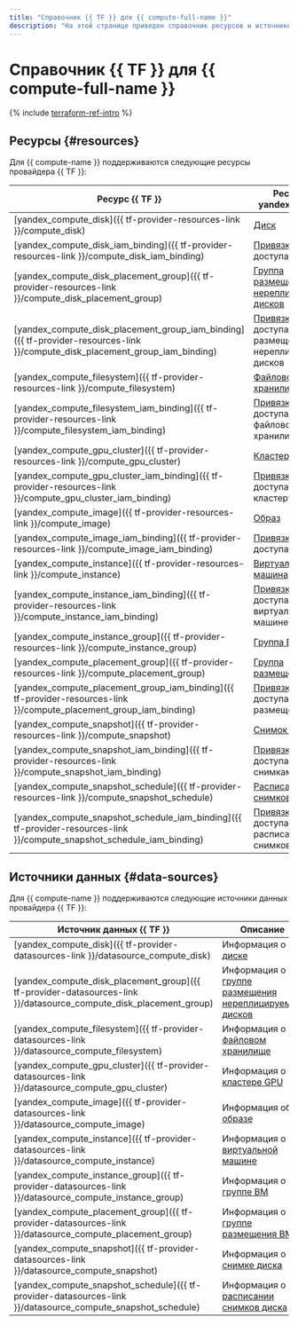 ```yaml
---
title: "Справочник {{ TF }} для {{ compute-full-name }}"
description: "На этой странице приведен справочник ресурсов и источников данных провайдера {{ TF }}, которые поддерживаются для сервиса {{ compute-name }}."
---
```


# Справочник {{ TF }} для {{ compute-full-name }}


{% include [terraform-ref-intro](../_includes/terraform-ref-intro.md) %}

## Ресурсы {#resources}

Для {{ compute-name }} поддерживаются следующие ресурсы провайдера {{ TF }}:

| **Ресурс {{ TF }}** | **Ресурс {{ yandex-cloud }}** |
| --- | --- |
| [yandex_compute_disk]({{ tf-provider-resources-link }}/compute_disk) | [Диск](./concepts/disk.md) |
| [yandex_compute_disk_iam_binding]({{ tf-provider-resources-link }}/compute_disk_iam_binding)| [Привязка](../iam/concepts/access-control/index.md#access-bindings) прав доступа к диску |
| [yandex_compute_disk_placement_group]({{ tf-provider-resources-link }}/compute_disk_placement_group) | [Группа размещения нереплицируемых дисков](./concepts/disk-placement-group.md) |
| [yandex_compute_disk_placement_group_iam_binding]({{ tf-provider-resources-link }}/compute_disk_placement_group_iam_binding) | [Привязка](../iam/concepts/access-control/index.md#access-bindings) прав доступа к группе размещения нереплицируемых дисков |
| [yandex_compute_filesystem]({{ tf-provider-resources-link }}/compute_filesystem) | [Файловое хранилище](./concepts/filesystem.md) |
| [yandex_compute_filesystem_iam_binding]({{ tf-provider-resources-link }}/compute_filesystem_iam_binding) | [Привязка](../iam/concepts/access-control/index.md#access-bindings) прав доступа к файловому хранилищу |
| [yandex_compute_gpu_cluster]({{ tf-provider-resources-link }}/compute_gpu_cluster) | [Кластер GPU](./concepts/gpus.md#gpu-clusters) |
| [yandex_compute_gpu_cluster_iam_binding]({{ tf-provider-resources-link }}/compute_gpu_cluster_iam_binding) | [Привязка](../iam/concepts/access-control/index.md#access-bindings) прав доступа к кластеру GPU |
| [yandex_compute_image]({{ tf-provider-resources-link }}/compute_image) | [Образ](./concepts/image.md) |
| [yandex_compute_image_iam_binding]({{ tf-provider-resources-link }}/compute_image_iam_binding) | [Привязка](../iam/concepts/access-control/index.md#access-bindings) прав доступа к образу |
| [yandex_compute_instance]({{ tf-provider-resources-link }}/compute_instance) | [Виртуальная машина](./concepts/vm.md) |
| [yandex_compute_instance_iam_binding]({{ tf-provider-resources-link }}/compute_instance_iam_binding) | [Привязка](../iam/concepts/access-control/index.md#access-bindings) прав доступа к виртуальной машине |
| [yandex_compute_instance_group]({{ tf-provider-resources-link }}/compute_instance_group) | [Группа ВМ](./concepts/instance-groups/index.md) |
| [yandex_compute_placement_group]({{ tf-provider-resources-link }}/compute_placement_group) | [Группа размещения ВМ](./concepts/placement-groups.md) |
| [yandex_compute_placement_group_iam_binding]({{ tf-provider-resources-link }}/compute_placement_group_iam_binding) | [Привязка](../iam/concepts/access-control/index.md#access-bindings) прав доступа к группе размещения ВМ |
| [yandex_compute_snapshot]({{ tf-provider-resources-link }}/compute_snapshot) | [Снимок диска](./concepts/snapshot.md) |
| [yandex_compute_snapshot_iam_binding]({{ tf-provider-resources-link }}/compute_snapshot_iam_binding) | [Привязка](../iam/concepts/access-control/index.md#access-bindings) прав доступа к снимкам диска |
| [yandex_compute_snapshot_schedule]({{ tf-provider-resources-link }}/compute_snapshot_schedule) | [Расписание снимков диска](./concepts/snapshot-schedule.md) |
| [yandex_compute_snapshot_schedule_iam_binding]({{ tf-provider-resources-link }}/compute_snapshot_schedule_iam_binding) | [Привязка](../iam/concepts/access-control/index.md#access-bindings) прав доступа к расписанию снимков диска |

## Источники данных {#data-sources}

Для {{ compute-name }} поддерживаются следующие источники данных провайдера {{ TF }}:

| **Источник данных {{ TF }}** | **Описание** |
| --- | --- |
| [yandex_compute_disk]({{ tf-provider-datasources-link }}/datasource_compute_disk) | Информация о [диске](./concepts/disk.md) |
| [yandex_compute_disk_placement_group]({{ tf-provider-datasources-link }}/datasource_compute_disk_placement_group) | Информация о [группе размещения нереплицируемых дисков](./concepts/disk-placement-group.md) |
| [yandex_compute_filesystem]({{ tf-provider-datasources-link }}/datasource_compute_filesystem) | Информация о [файловом хранилище](./concepts/filesystem.md) |
| [yandex_compute_gpu_cluster]({{ tf-provider-datasources-link }}/datasource_compute_gpu_cluster) | Информация о [кластере GPU](./concepts/gpus.md#gpu-clusters) |
| [yandex_compute_image]({{ tf-provider-datasources-link }}/datasource_compute_image) | Информация об [образе](./concepts/image.md) |
| [yandex_compute_instance]({{ tf-provider-datasources-link }}/datasource_compute_instance) | Информация о [виртуальной машине](./concepts/vm.md) |
| [yandex_compute_instance_group]({{ tf-provider-datasources-link }}/datasource_compute_instance_group) | Информация о [группе ВМ](./concepts/instance-groups/index.md) |
| [yandex_compute_placement_group]({{ tf-provider-datasources-link }}/datasource_compute_placement_group) | Информация о [группе размещения ВМ](./concepts/placement-groups.md) |
| [yandex_compute_snapshot]({{ tf-provider-datasources-link }}/datasource_compute_snapshot) | Информация о [снимке диска](./concepts/snapshot.md) |
| [yandex_compute_snapshot_schedule]({{ tf-provider-datasources-link }}/datasource_compute_snapshot_schedule) | Информация о [расписании снимков диска](./concepts/snapshot-schedule.md) |
